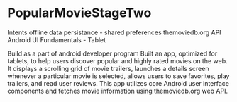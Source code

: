 # PopularMovieStageTwo

Intents
offline data persistance - shared preferences
themoviedb.org API
Android UI Fundamentals - Tablet

Build as a part of android developer program
Built an app, optimized for tablets, to help users discover popular and highly rated movies on the web. It displays a scrolling grid of movie trailers, launches a details screen whenever a particular movie is selected, allows users to save favorites, play trailers, and read user reviews. This app utilizes core Android user interface components and fetches movie information using themoviedb.org web API.
